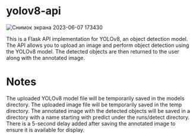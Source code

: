 # yolov8-api

![Снимок экрана 2023-06-07 173430](https://github.com/shidktbw/yolov8-api/assets/112849918/531851d2-1fd9-465c-9b17-77f8f0b52e53)



This is a Flask API implementation for YOLOv8, an object detection model. The API allows you to upload an image and perform object detection using the YOLOv8 model. The detected objects are then returned to the user along with the annotated image.

# Notes
The uploaded YOLOv8 model file will be temporarily saved in the models directory.
The uploaded image file will be temporarily saved in the temp directory.
The annotated image with the detected objects will be saved in a directory with a name starting with predict under the runs/detect directory.
There is a 5-second delay added after saving the annotated image to ensure it is available for display.
